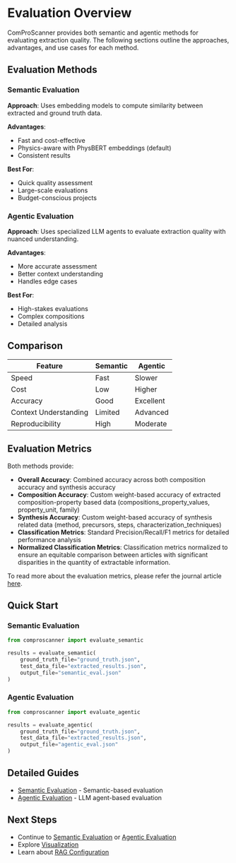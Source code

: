 # Evaluation Overview

ComProScanner provides both semantic and agentic methods for evaluating extraction quality. The following sections outline the approaches, advantages, and use cases for each method.

## Evaluation Methods

### Semantic Evaluation

**Approach**: Uses embedding models to compute similarity between extracted and ground truth data.

**Advantages**:

- Fast and cost-effective
- Physics-aware with PhysBERT embeddings (default)
- Consistent results

**Best For**:

- Quick quality assessment
- Large-scale evaluations
- Budget-conscious projects

### Agentic Evaluation

**Approach**: Uses specialized LLM agents to evaluate extraction quality with nuanced understanding.

**Advantages**:

- More accurate assessment
- Better context understanding
- Handles edge cases

**Best For**:

- High-stakes evaluations
- Complex compositions
- Detailed analysis

## Comparison

| Feature               | Semantic | Agentic   |
| --------------------- | -------- | --------- |
| Speed                 | Fast     | Slower    |
| Cost                  | Low      | Higher    |
| Accuracy              | Good     | Excellent |
| Context Understanding | Limited  | Advanced  |
| Reproducibility       | High     | Moderate  |

## Evaluation Metrics

Both methods provide:

- **Overall Accuracy**: Combined accuracy across both composition accuracy and synthesis accuracy
- **Composition Accuracy**: Custom weight-based accuracy of extracted composition-property based data (compositions_property_values, property_unit, family)
- **Synthesis Accuracy**: Custom weight-based accuracy of synthesis related data (method, precursors, steps, characterization_techniques)
- **Classification Metrics**: Standard Precision/Recall/F1 metrics for detailed performance analysis
- **Normalized Classification Metrics**: Classification metrics normalized to ensure an equitable comparison between articles with significant disparities in the quantity of extractable information.

To read more about the evaluation metrics, please refer the journal article [here](https://arxiv.org/abs/2510.20362).

## Quick Start

### Semantic Evaluation

```python
from comproscanner import evaluate_semantic

results = evaluate_semantic(
    ground_truth_file="ground_truth.json",
    test_data_file="extracted_results.json",
    output_file="semantic_eval.json"
)
```

### Agentic Evaluation

```python
from comproscanner import evaluate_agentic

results = evaluate_agentic(
    ground_truth_file="ground_truth.json",
    test_data_file="extracted_results.json",
    output_file="agentic_eval.json"
)
```

## Detailed Guides

- [Semantic Evaluation](semantic.md) - Semantic-based evaluation
- [Agentic Evaluation](agentic.md) - LLM agent-based evaluation

## Next Steps

- Continue to [Semantic Evaluation](semantic.md) or [Agentic Evaluation](agentic.md)
- Explore [Visualization](../visualization/overview.md)
- Learn about [RAG Configuration](../../rag-config.md)
